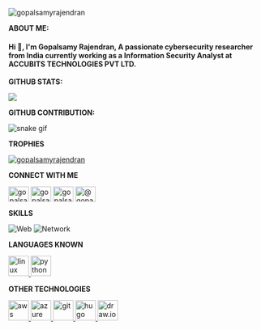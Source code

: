 <p align="left"> <img src="https://komarev.com/ghpvc/?username=gopalsamyrajendran&label=Profile%20views&color=0e75b6&style=flat" alt="gopalsamyrajendran" /> </p>

**ABOUT ME:** 

<h4 align="left">Hi 👋, I'm Gopalsamy Rajendran, A passionate cybersecurity researcher from India currently working as a Information Security Analyst at ACCUBITS TECHNOLOGIES PVT LTD. </h4>

**GITHUB STATS:**

<img src="https://github-readme-stats.vercel.app/api?username=gopalsamyrajendran&&show_icons=true&title_color=cc0000&icon_color=99e600&text_color=daf7dc&bg_color=262626">

**GITHUB CONTRIBUTION:**

![snake gif](https://github.com/gopalsamyrajendran/gopalsamyrajendran/blob/output/github-contribution-grid-snake.gif)

**TROPHIES**

<p align="left"> <a href="https://github.com/ryo-ma/github-profile-trophy"><img src="https://github-profile-trophy.vercel.app/?username=gopalsamyrajendran" alt="gopalsamyrajendran" /></a> </p>

**CONNECT WITH ME**

<p align="left">
<a href="https://twitter.com/gopalsamy_ru" target="blank"><img align="center" src="https://cdn.worldvectorlogo.com/logos/twitter-6.svg" alt="gopalsamy_ru" height="30" width="40" /></a>
<a href="https://linkedin.com/in/gopalsamyrajendran" target="blank"><img align="center" src="https://cdn.worldvectorlogo.com/logos/linkedin-icon.svg" alt="gopalsamyrajendran" height="30" width="40" /></a>
<a href="https://instagram.com/gopalsamyrajendran" target="blank"><img align="center" src="https://cdn.worldvectorlogo.com/logos/instagram-2016-5.svg" alt="gopalsamyrajendran" height="30" width="40" /></a>
<a href="https://medium.com/@gopalsamy" target="blank"><img align="center" src="https://cdn.worldvectorlogo.com/logos/medium-m-2.svg" alt="@gopalsamy" height="30" width="40" /></a>
</p>

**SKILLS**

![Web](https://img.shields.io/badge/%F0%9F%8C%90-WebPentesting-red)  ![Network](https://img.shields.io/badge/%F0%9F%92%BB-Network%20Pentesting-green)  

**LANGUAGES KNOWN**

<a href="https://www.linux.org/" target="_blank" rel="noreferrer"> <img src="https://cdn.worldvectorlogo.com/logos/tux.svg" alt="linux" width="40" height="40"/> </a> <a href="https://www.python.org" target="_blank" rel="noreferrer"> <img src="https://cdn.worldvectorlogo.com/logos/python-5.svg" alt="python" width="40" height="40"/> </a> </p>

**OTHER TECHNOLOGIES**

<p align="left"> <a href="https://aws.amazon.com" target="_blank" rel="noreferrer"> <img src="https://cdn.worldvectorlogo.com/logos/aws-2.svg" alt="aws" width="40" height="40"/> </a> <a href="https://azure.microsoft.com/en-in/" target="_blank" rel="noreferrer"> <img src="https://cdn.worldvectorlogo.com/logos/azure-1.svg" alt="azure" width="40" height="40"/> <a href="https://git-scm.com/" target="_blank" rel="noreferrer"> <img src="https://cdn.worldvectorlogo.com/logos/git-icon.svg" alt="git" width="40" height="40"/> </a> <a href="https://gohugo.io/" target="_blank" rel="noreferrer"> <img src="https://api.iconify.design/logos-hugo.svg" alt="hugo" width="40" height="40"/> </a> <a href="https://app.diagrams.net/" target="_blank" rel="noreferrer"> <img src="https://cdn.worldvectorlogo.com/logos/draw-io.svg" alt="draw.io" width="40" height="40"/> </a> </p> 

